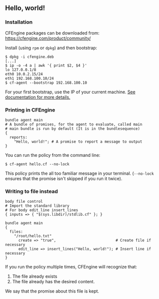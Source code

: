 ## Hello, world!

### Installation

CFEngine packages can be downloaded from:
https://cfengine.com/product/community/

Install (using `rpm` or `dpkg`) and then bootstrap:
```
$ dpkg -i cfengine.deb
[...]
$ ip -o -4 a | awk '{ print $2, $4 }'
lo 127.0.0.1/8
eth0 10.0.2.15/24
eth1 192.168.100.10/24
$ cf-agent --bootstrap 192.168.100.10
```
For your first bootstrap, use the IP of your current machine.
[See documentation for more details.](https://docs.cfengine.com/docs/3.12/guide-installation-and-configuration-general-installation.html)

### Printing in CFEngine

```
bundle agent main
# A bundle of promises, for the agent to evaluate, called main
# main bundle is run by default (It is in the bundlesequence)
{
  reports:
    "Hello, world!"; # A promise to report a message to output
}
```

You can run the policy from the command line:
```
$ cf-agent hello.cf --no-lock
```

This policy prints the all too familiar message in your terminal.
(`--no-lock` ensures that the promise isn't skipped if you run it twice).

### Writing to file instead

```
body file control
# Import the standard library
# For body edit_line insert_lines
{ inputs => { "$(sys.libdir)/stdlib.cf" }; }

bundle agent main
{
  files:
    "/root/hello.txt"
      create => "true",                           # Create file if necessary
      edit_line => insert_lines("Hello, world!"); # Insert line if necessary
}
```

If you run the policy multiple times, CFEngine will recognize that:

 1. The file already exists
 2. The file already has the desired content.

We say that the promise about this file is kept.
